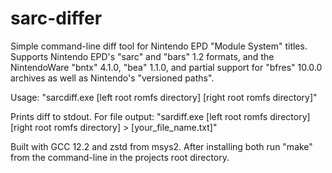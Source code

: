 # sarc-differ
Simple command-line diff tool for Nintendo EPD "Module System" titles. Supports Nintendo EPD's "sarc" and "bars" 1.2 formats, and the NintendoWare "bntx" 4.1.0, "bea" 1.1.0, and partial support for "bfres" 10.0.0 archives as well as Nintendo's "versioned paths".

Usage: "sarcdiff.exe [left root romfs directory] [right root romfs directory]"

Prints diff to stdout. For file output: "sardiff.exe [left root romfs directory] [right root romfs directory] > [your_file_name.txt]"

Built with GCC 12.2 and zstd from msys2. After installing both run "make" from the command-line in the projects root directory.
